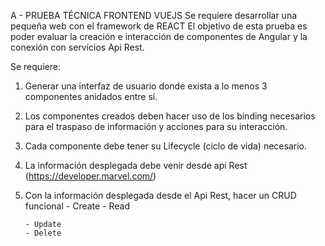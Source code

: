 A - PRUEBA TÉCNICA FRONTEND VUEJS
Se requiere desarrollar una pequeña web con el framework de REACT
El objetivo de esta prueba es poder evaluar la creación e interacción de componentes de Angular y la conexión con servicios Api Rest.

Se requiere:
1.  Generar una interfaz de usuario donde exista a lo menos 3 componentes anidados entre sí.
2.  Los componentes creados deben hacer uso de los binding necesarios para el traspaso de información y acciones para su interacción.
3.  Cada componente debe tener su Lifecycle (ciclo de vida) necesario.
4.  La información desplegada debe venir desde api Rest (https://developer.marvel.com/)
5.  Con la información desplegada desde el Api Rest, hacer un CRUD funcional
		- Create
		- Read

		- Update
		- Delete